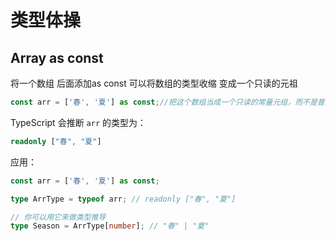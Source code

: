 # 类型体操



## Array as const

将一个数组 后面添加as const 可以将数组的类型收缩 变成一个只读的元祖

```ts
const arr = ['春', '夏'] as const;//把这个数组当成一个只读的常量元组，而不是普通的 string[]
```

TypeScript 会推断 `arr` 的类型为：

```ts
readonly ["春", "夏"]
```

应用：

```ts
const arr = ['春', '夏'] as const;

type ArrType = typeof arr; // readonly ["春", "夏"]

// 你可以用它来做类型推导
type Season = ArrType[number]; // "春" | "夏"
```

